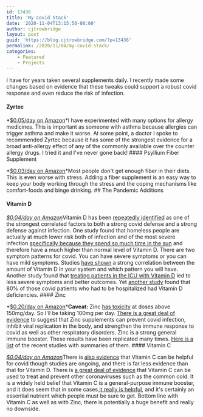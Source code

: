 ```yaml
---
id: 13436
title: 'My Covid Stack'
date: '2020-11-04T13:15:50-08:00'
author: cjtrowbridge
layout: post
guid: 'https://blog.cjtrowbridge.com/?p=13436'
permalink: /2020/11/04/my-covid-stack/
categories:
    - Featured
    - Projects
---
```


I have for years taken several supplements daily. I recently made some changes based on evidence that these tweaks could support a robust covid response and even reduce the risk of infection.

#### Zyrtec

*[$0.05/day on Amazon](https://amzn.to/35XHb8w)*I have experimented with many options for allergy medicines. This is important as someone with asthma because allergies can trigger asthma and make it worse. At some point, a doctor I spoke to recommended Zyrtec because it has some of the strongest evidence for a broad anti-allergy effect of any of the commonly available over the counter allergy drugs. I tried it and I've never gone back! #### Psyllium Fiber Supplement

*[$0.03/day on Amazon](https://amzn.to/365j8EP)*Most people don't get enough fiber in their diets. This is even worse with stress. Adding a fiber supplement is an easy way to keep your body working through the stress and the coping mechanisms like comfort-foods and binge drinking. ## The Pandemic Additions

#### Vitamin D

[*$0.04/day on Amazon*](https://amzn.to/34ZPOQZ)Vitamin D has been [repeatedly identified](https://www.livescience.com/vitamin-d-covid-19-risk.html) as one of the strongest correlated factors to both a strong covid defense and a strong defense against infection. One study found that homeless people are actually at much lower risk both of infection and of the most severe infection [specifically because they spend so much time in the sun](https://www.uchicagomedicine.org/forefront/coronavirus-disease-covid-19/vitamin-d-deficiency-may-raise-risk-of-getting-covid19) and therefore have a much higher than normal level of Vitamin D. There are two symptom patterns for covid. You can have severe symptoms or you can have mild symptoms. Studies [have shown](https://www.webmd.com/lung/news/20200518/more-vitamin-d-lower-risk-of-severe-covid-19) a strong correlation between the amount of Vitamin D in your system and which pattern you will have. Another study found that [treating patients in the ICU with Vitamin D](https://www.ncbi.nlm.nih.gov/pmc/articles/PMC7456194/) led to less severe symptoms and better outcomes. Yet [another study](https://www.endocrine.org/news-and-advocacy/news-room/2020/study-finds-over-80-percent-of-covid19-patients-have-vitamin-d-deficiency) found that 80% of those covid patients who had to be hospitalized had Vitamin D deficiencies. #### Zinc

*[$0.20/day on Amazon](https://amzn.to/2TW0MAG)***Caveat:** Zinc [has toxicity](https://ods.od.nih.gov/factsheets/Zinc-HealthProfessional/) at doses above 150mg/day. So I'll be taking 100mg per day. [There is a great deal of evidence](https://www.ncbi.nlm.nih.gov/pmc/articles/PMC7365891/) to suggest that Zinc supplements can prevent covid infection, inhibit viral replication in the body, and strengthen the immune response to covid as well as other respiratory disorders. Zinc is a strong general immune booster. These results have been replicated many times. [Here is a list](https://www.uchealth.org/today/zinc-could-help-diminish-extent-of-covid-19/) of the recent studies with summaries of them. #### Vitamin C

[*$0.04/day on Amazon*](https://amzn.to/2JG5TDf)There is [also evidence](https://www.pharmacytimes.com/news/study-vitamins-c-d-may-help-immune-system-fight-covid-19) that Vitamin C can be helpful for covid though studies are ongoing, and there is far less evidence than that for Vitamin D. There is [a great deal of evidence](https://pubmed.ncbi.nlm.nih.gov/10796569/) that Vitamin C can be used to treat and prevent other coronaviruses such as the common cold. It is a widely held belief that Vitamin C is a general-purpose immune booster, and it does seem that in some cases[ it really is helpful](https://www.yalescientific.org/2015/03/mythbusters-does-vitamin-c-really-help/), and it's certainly an essential nutrient which people must be sure to get. Bottom line with Vitamin C as well as with Zinc, there is potentially a huge benefit and really no downside. 